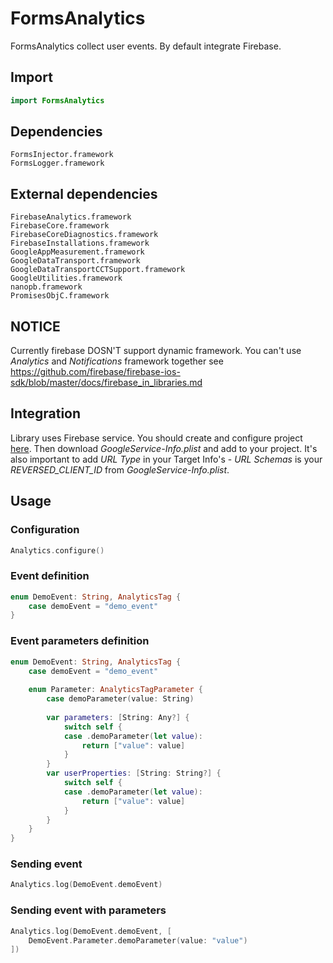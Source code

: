 # FormsAnalytics

FormsAnalytics collect user events.
By default integrate Firebase.

## Import

```swift
import FormsAnalytics
```

## Dependencies

```
FormsInjector.framework
FormsLogger.framework
```

## External dependencies

```
FirebaseAnalytics.framework
FirebaseCore.framework
FirebaseCoreDiagnostics.framework
FirebaseInstallations.framework
GoogleAppMeasurement.framework
GoogleDataTransport.framework
GoogleDataTransportCCTSupport.framework
GoogleUtilities.framework
nanopb.framework
PromisesObjC.framework
```

## NOTICE
Currently firebase DOSN'T support dynamic framework. You can't use *Analytics* and *Notifications* framework together
see https://github.com/firebase/firebase-ios-sdk/blob/master/docs/firebase_in_libraries.md

## Integration

Library uses Firebase service. You should create and configure project [here](https://console.firebase.google.com/). Then download *GoogleService-Info.plist* and add to your project. It's also important to add *URL Type* in your Target Info's - *URL Schemas* is your *REVERSED_CLIENT_ID* from *GoogleService-Info.plist*.

## Usage

### Configuration

```swift
Analytics.configure()
```

### Event definition 

```swift
enum DemoEvent: String, AnalyticsTag {
    case demoEvent = "demo_event"
}
```

### Event parameters definition 
 
```swift
enum DemoEvent: String, AnalyticsTag {
    case demoEvent = "demo_event"
    
    enum Parameter: AnalyticsTagParameter {
        case demoParameter(value: String)
        
        var parameters: [String: Any?] {
            switch self {
            case .demoParameter(let value):
                return ["value": value]
            }
        }
        var userProperties: [String: String?] {
            switch self {
            case .demoParameter(let value):
                return ["value": value]
            }
        }
    }
}
```

### Sending event

```swift
Analytics.log(DemoEvent.demoEvent)
```

### Sending event with parameters

```swift
Analytics.log(DemoEvent.demoEvent, [
    DemoEvent.Parameter.demoParameter(value: "value")
])
```